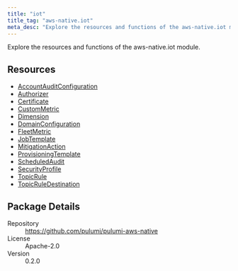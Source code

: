 ```yaml
---
title: "iot"
title_tag: "aws-native.iot"
meta_desc: "Explore the resources and functions of the aws-native.iot module."
---
```


<!-- WARNING: this file was generated by Pulumi Docs Generator. -->
<!-- Do not edit by hand unless you're certain you know what you are doing! -->

Explore the resources and functions of the aws-native.iot module.

<h2 id="resources">Resources</h2>
<ul class="api">
    <li><a href="accountauditconfiguration" title="AccountAuditConfiguration"><span class="symbol resource"></span>AccountAuditConfiguration</a></li>
    <li><a href="authorizer" title="Authorizer"><span class="symbol resource"></span>Authorizer</a></li>
    <li><a href="certificate" title="Certificate"><span class="symbol resource"></span>Certificate</a></li>
    <li><a href="custommetric" title="CustomMetric"><span class="symbol resource"></span>CustomMetric</a></li>
    <li><a href="dimension" title="Dimension"><span class="symbol resource"></span>Dimension</a></li>
    <li><a href="domainconfiguration" title="DomainConfiguration"><span class="symbol resource"></span>DomainConfiguration</a></li>
    <li><a href="fleetmetric" title="FleetMetric"><span class="symbol resource"></span>FleetMetric</a></li>
    <li><a href="jobtemplate" title="JobTemplate"><span class="symbol resource"></span>JobTemplate</a></li>
    <li><a href="mitigationaction" title="MitigationAction"><span class="symbol resource"></span>MitigationAction</a></li>
    <li><a href="provisioningtemplate" title="ProvisioningTemplate"><span class="symbol resource"></span>ProvisioningTemplate</a></li>
    <li><a href="scheduledaudit" title="ScheduledAudit"><span class="symbol resource"></span>ScheduledAudit</a></li>
    <li><a href="securityprofile" title="SecurityProfile"><span class="symbol resource"></span>SecurityProfile</a></li>
    <li><a href="topicrule" title="TopicRule"><span class="symbol resource"></span>TopicRule</a></li>
    <li><a href="topicruledestination" title="TopicRuleDestination"><span class="symbol resource"></span>TopicRuleDestination</a></li>
</ul>

<h2 id="package-details">Package Details</h2>
<dl class="package-details">
	<dt>Repository</dt>
	<dd><a href="https://github.com/pulumi/pulumi-aws-native">https://github.com/pulumi/pulumi-aws-native</a></dd>
	<dt>License</dt>
	<dd>Apache-2.0</dd>
	<dt>Version</dt>
	<dd>0.2.0</dd>
</dl>

